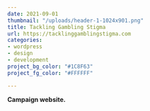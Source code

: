 ```yaml
---
date: 2021-09-01
thumbnail: "/uploads/header-1-1024x901.png"
title: Tackling Gambling Stigma
url: https://tacklinggamblingstigma.com
categories:
- wordpress
- design
- development
project_bg_color: "#1C8F63"
project_fg_color: "#FFFFFF"

---
```

**Campaign website.**